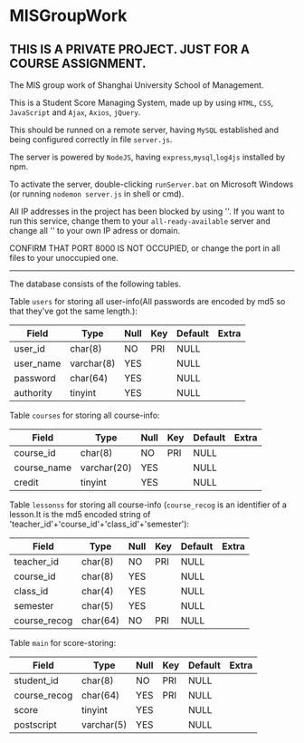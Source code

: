 # MISGroupWork

## THIS IS A PRIVATE PROJECT. JUST FOR A COURSE ASSIGNMENT.

The MIS group work of Shanghai University School of Management.

This is a Student Score Managing System, made up by using `HTML`, `CSS`, `JavaScript` and `Ajax`, `Axios`, `jQuery`.

This should be runned on a remote server, having `MySQL` established and being configured correctly in file `server.js`.

The server is powered by `NodeJS`, having `express`,`mysql`,`log4js` installed by npm.

To activate the server, double-clicking `runServer.bat` on Microsoft Windows (or running `nodemon server.js` in shell or cmd).

All IP addresses in the project has been blocked by using '<serverIP>'. If you want to run this service, change them to your `all-ready-available` server and change all '<serverIP>' to your own IP adress or domain.

CONFIRM THAT PORT 8000 IS NOT OCCUPIED, or change the port in all files to your unoccupied one.


-------------------------

The database consists of the following tables.

Table `users` for storing all user-info(All passwords are encoded by md5 so that they've got the same length.):

| Field        | Type        | Null | Key | Default | Extra |
|--------------|-------------|------|-----|---------|-------|
| user_id    | char(8)     | NO  |PRI | NULL    |       |
| user_name | varchar(8)  | YES  |     | NULL    |       |
| password  | char(64) | YES  |     | NULL    |       |
| authority       | tinyint      | YES  |     | NULL    |       |


Table `courses` for storing all course-info:


| Field | Type        | Null | Key | Default | Extra |
|-------|-------------|------|-----|---------|-------|
| course_id | char(8)  | NO  | PRI  | NULL    |       |
| course_name  | varchar(20)  | YES  |     | NULL    |       |
| credit   | tinyint | YES  |     | NULL    |       |



Table `lessonss` for storing all course-info (`course_recog` is an identifier of a lesson.It is the md5 encoded string of 'teacher_id'+'course_id'+'class_id'+'semester'):


| Field | Type        | Null | Key | Default | Extra |
|-------|-------------|------|-----|---------|-------|
| teacher_id | char(8)  | NO  | PRI  | NULL    |       |
| course_id  | char(8)  | YES  |     | NULL    |       |
| class_id   | char(4) | YES  |     | NULL    |       |
| semester   | char(5) | YES  |     | NULL    |       |
| course_recog   | char(64) | NO  | PRI | NULL    |       |


Table `main` for score-storing:

| Field | Type        | Null | Key | Default | Extra |
|-------|-------------|------|-----|---------|-------|
| student_id | char(8)  | NO  | PRI  | NULL    |       |
|course_recog  | char(64)|YES  | PRI | NULL    |       |
| score   | tinyint  |YES| | NULL    |       |
| postscript   | varchar(5) | YES  |     | NULL    |       |
